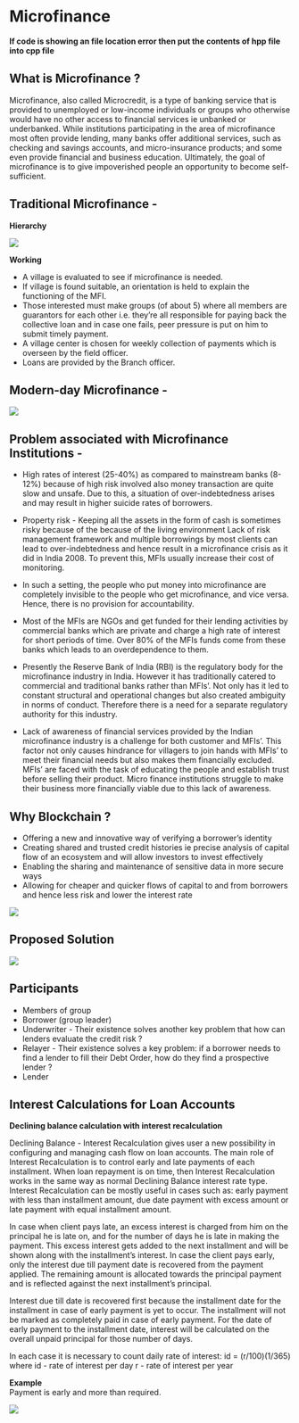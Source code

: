 # Microfinance #

**If code is showing an file location error then put the contents of
hpp file into cpp file**

## What is Microfinance ? ##

Microfinance, also called Microcredit​, is a type of banking service that is provided to unemployed or low-income individuals or groups who otherwise would have no other access to financial services ie unbanked or underbanked. While institutions participating in the area of microfinance most often provide lending, many banks offer additional services, such as checking and savings accounts, and micro-insurance products; and some even provide financial and business education. Ultimately, the goal of microfinance is to give impoverished people an opportunity to become self-sufficient.

## Traditional Microfinance - ##

**Hierarchy**

![](images/traditional_microfinance.jpg)

 **Working**

* A village is evaluated to see if microfinance is needed.
* If village is found suitable, an orientation is held to explain the functioning of the MFI.
* Those interested must make groups (of about 5) where all members are guarantors for each other i.e. they’re all responsible for paying back the collective loan and in case one fails, peer pressure is put on him to submit timely payment.
* A village center is chosen for weekly collection of payments which is overseen by the field officer.
* Loans are provided by the Branch officer.


## Modern-day Microfinance - ##

![](images/modernday_microfinance.PNG)
 
## Problem associated with Microfinance Institutions - ##

* High rates of interest (25-40%) as compared to mainstream banks (8-12%) because of high risk involved also money transaction are quite slow and unsafe. Due to this, a situation of over-indebtedness arises and may result in higher suicide rates of borrowers.

* Property risk - Keeping all the assets in the form of cash is sometimes risky because of the because of the living environment 
Lack of risk management framework and multiple borrowings by most clients can lead to over-indebtedness and hence result in a microfinance crisis as it did in India 2008. To prevent this, MFIs usually increase their cost of monitoring.

* In such a setting, the people who put money into microfinance are completely invisible to the people who get microfinance, and vice versa. Hence, there is no provision for accountability. 

* Most of the MFIs are NGOs and get funded for their lending activities by commercial banks which are private and charge a high rate of interest for short periods of time. Over 80% of the MFIs funds come from these banks which leads to an overdependence to them.

* Presently the Reserve Bank of India (RBI) is the regulatory body for the microfinance industry in India. However it has traditionally catered to commercial and traditional banks rather than MFIs’. Not only has it led to constant structural and operational changes but also created ambiguity in norms of conduct. Therefore there is a need for a separate regulatory authority for this industry. 

* Lack of awareness of financial services provided by the Indian microfinance industry is a challenge for both customer and MFIs’. This factor not only causes hindrance for villagers to join hands with MFIs’ to meet their financial needs but also makes them financially excluded. MFIs’ are faced with the task of educating the people and establish trust before selling their product. Micro finance institutions struggle to make their business more financially viable due to this lack of awareness.


## Why Blockchain ? ##

* Offering a new and innovative way of verifying a borrower’s identity
* Creating shared and trusted credit histories ie precise analysis of capital flow of an ecosystem and will allow investors to invest effectively 
* Enabling the sharing and maintenance of sensitive data in more secure ways
* Allowing for cheaper and quicker flows of capital to and from borrowers and hence less risk and lower the interest rate

![](images/microfinance1.png)

## Proposed Solution ##

![](images/microfinance.png)

## Participants ## 

* Members of group
* Borrower (group leader)
* Underwriter - Their existence solves another key problem that how can lenders evaluate the credit risk ?
* Relayer - Their existence solves a key problem: if a borrower needs to find a lender to fill their Debt Order, how do they find a prospective lender ?
* Lender
 
## Interest Calculations for Loan Accounts ##

**Declining balance calculation with interest recalculation**

Declining Balance - Interest Recalculation gives user a new possibility in configuring and managing cash flow on loan accounts. The main role of Interest Recalculation is to control early and late payments of each installment. When loan repayment is on time, then Interest Recalculation works in the same way as normal Declining Balance interest rate type.  Interest Recalculation can be mostly useful in cases such as: early payment with less than installment amount, due date payment with excess amount or late payment with equal installment amount.

In case when client pays late, an excess interest is charged from him on the principal he is late on, and for the number of days he is late in making the payment. This excess interest gets added to the next installment and will be shown along with the installment’s interest.
In case the client pays early, only the interest due till payment date is recovered from the payment applied. The remaining amount is allocated towards the principal payment and is reflected against the next installment’s principal.

Interest due till date is recovered first because the installment date for the installment in case of early payment is yet to occur. The installment will not be marked as completely paid in case of early payment. For the date of early payment to the installment date, interest will be calculated on the overall unpaid principal for those number of days. </br>

In each case it is necessary to count daily rate of interest:
id = (r/100)(1/365)
where 
id - rate of interest per day
r - rate of interest per year </br>

**Example** </br>
Payment is early and more than required.

![](images/loan.PNG)